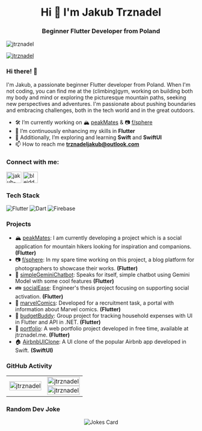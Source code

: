 <h1 align="center">Hi 👋 I'm Jakub Trznadel</h1>
<h3 align="center">Beginner Flutter Developer from Poland</h3>

<p align="left"> <img src="https://komarev.com/ghpvc/?username=jtrznadel&label=Profile%20views&color=brightgreen&style=flat" alt="jtrznadel" /> </p>

<p align="left"> <a href="https://github.com/ryo-ma/github-profile-trophy"><img src="https://github-profile-trophy.vercel.app/?username=jtrznadel" alt="jtrznadel" /></a> </p>

### Hi there! 👋

I'm Jakub, a passionate beginner Flutter developer from Poland. When I'm not coding, you can find me at the (climbing)gym, working on building both my body and mind or exploring the picturesque mountain paths, seeking new perspectives and adventures. I'm passionate about pushing boundaries and embracing challenges, both in the tech world and in the great outdoors.

- 🛠️ I’m currently working on 🏔️ [peakMates](https://github.com/jtrznadel/peak-mates)  &  📷 [f/sphere](https://github.com/jtrznadel/fsphere)
- 🚀 I’m continuously enhancing my skills in **Flutter**
- 📘 Additionally, I’m exploring and learning **Swift** and **SwiftUI**
- 📫 How to reach me **trznadeljakub@outlook.com**

<h3 align="left">Connect with me:</h3>
<p align="left">
<a href="https://linkedin.com/in/jakub-trznadel7" target="blank"><img align="center" src="https://raw.githubusercontent.com/rahuldkjain/github-profile-readme-generator/master/src/images/icons/Social/linked-in-alt.svg" alt="jakub-trznadel7" height="30" width="40" /></a>
<a href="https://www.instagram.com/_jtrznvdel/" target="blank"><img align="center" src="https://raw.githubusercontent.com/rahuldkjain/github-profile-readme-generator/master/src/images/icons/Social/instagram.svg" alt="bleiddze" height="30" width="40" /></a>
</p>

### Tech Stack

![Flutter](https://img.shields.io/badge/Flutter-02569B?style=for-the-badge&logo=flutter&logoColor=white)
![Dart](https://img.shields.io/badge/Dart-0175C2?style=for-the-badge&logo=dart&logoColor=white)
![Firebase](https://img.shields.io/badge/firebase-ffca28?style=for-the-badge&logo=firebase&logoColor=black)

### Projects

- 🏔️ [peakMates](https://github.com/jtrznadel/peak-mates): I am currently developing a project which is a social application for mountain hikers looking for inspiration and companions. **(Flutter)**
- 📷 [f/sphere](https://github.com/jtrznadel/fsphere): In my spare time working on this project, a blog platform for photographers to showcase their works. **(Flutter)**
- 🤖 [simpleGeminiChatbot](https://github.com/jtrznadel/simpleGeminiChatbot): Speaks for itself, simple chatbot using Gemini Model with some cool features **(Flutter)**
- 👪 [socialEase](https://github.com/jtrznadel/socialease-app): Engineer's thesis project focusing on supporting social activation. **(Flutter)**
- 🦸 [marvelComics](https://github.com/jtrznadel/marvel-comics-app): Developed for a recruitment task, a portal with information about Marvel comics. **(Flutter)**
- 💸 [budgetBuddy](https://github.com/jtrznadel/budgetBuddy): Group project for tracking household expenses with UI in Flutter and API in .NET. **(Flutter)**
- 💼 [portfolio](https://github.com/jtrznadel/jtrznadel-portfolio): A web portfolio project developed in free time, available at jtrznadel.me. **(Flutter)**
- 🏠 [AirbnbUIClone](https://github.com/jtrznadel/AirbnbClone-SwiftUI-): A UI clone of the popular Airbnb app developed in Swift. **(SwiftUI)**

### GitHub Activity

<table>
  <tr>
    <td>
      <img src="https://github-readme-stats.vercel.app/api/top-langs/?username=jtrznadel" alt="jtrznadel" width="100%" />
    </td>
    <td>
      <img src="https://github-readme-stats.vercel.app/api?username=jtrznadel" alt="jtrznadel" width="100%" /><br/>
      <img src="https://github-readme-streak-stats.herokuapp.com/?user=jtrznadel" alt="jtrznadel" width="100%" />
    </td>
  </tr>
</table>

### Random Dev Joke
<div align="center">
  <img src="https://readme-jokes.vercel.app/api" alt="Jokes Card" />
</div>
